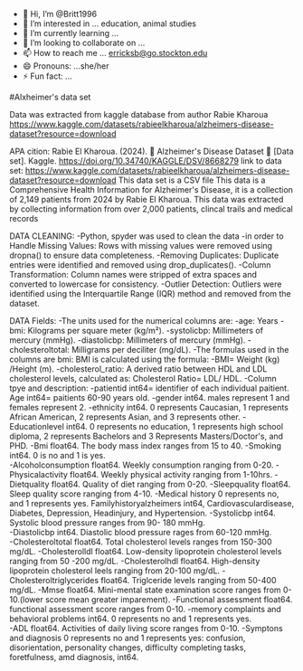 - 👋 Hi, I’m @Britt1996
- 👀 I’m interested in ... education, animal studies 
- 🌱 I’m currently learning ...
- 💞️ I’m looking to collaborate on ...
- 📫 How to reach me ... erricksb@go.stockton.edu
- 😄 Pronouns: ...she/her
- ⚡ Fun fact: ...

<!---
Britt1996/Britt1996 is a ✨ special ✨ repository because its `README.md` (this file) appears on your GitHub profile.
You can click the Preview link to take a look at your changes.
--->
#Alxheimer's data set

Data was extracted from kaggle database from author Rabie Kharoua https://www.kaggle.com/datasets/rabieelkharoua/alzheimers-disease-dataset?resource=download


APA cition: Rabie El Kharoua. (2024). 🧠 Alzheimer's Disease Dataset 🧠 [Data set]. Kaggle. https://doi.org/10.34740/KAGGLE/DSV/8668279
link to data set: https://www.kaggle.com/datasets/rabieelkharoua/alzheimers-disease-dataset?resource=download
This data set is a CSV file
This data is a Comprehensive Health Information for Alzheimer's Disease, it is a collection of 2,149 patients from 2024 by Rabie El Kharoua.
This data was extracted by collecting information from over 2,000 patients, clincal trails and medical records 

DATA CLEANING:
-Python, spyder was used to clean the data 
-in order to Handle Missing Values: Rows with missing values were removed using dropna() to ensure data completeness.
-Removing Duplicates: Duplicate entries were identified and removed using drop_duplicates().
-Column Transformation: Column names were stripped of extra spaces and converted to lowercase for consistency.
-Outlier Detection: Outliers were identified using the Interquartile Range (IQR) method and removed from the dataset.

DATA Fields:
-The units used for the numerical columns are:
-age: Years
-bmi: Kilograms per square meter (kg/m²).
-systolicbp: Millimeters of mercury (mmHg).
-diastolicbp: Millimeters of mercury (mmHg).
-cholesteroltotal: Milligrams per deciliter (mg/dL).
-The formulas used in the columns are bmi: BMI is calculated using the formula:
-BMI= Weight (kg) /Height (m).
-cholesterol_ratio: A derived ratio between HDL and LDL cholesterol levels, calculated as: Cholesterol Ratio= LDL/ HDL.
 -Column tpye and description:
 -patientid int64= identifier of each individual paitient. Age int64= paitients 60-90 years old.
 -gender int64. males represent 1 and females represent 2.
 -ethnicity  int64.  0 represents Caucasian, 1 represents African American, 2 represents Asian, and 3 represents other. 
 -Educationlevel  int64.  0 represents no education, 1 represents high school diploma, 2 represents Bachelors and 3 Represents Masters/Doctor's, and PHD.
 -Bmi   float64. The body mass index ranges from 15 to 40.
 -Smoking  int64. 0 is no and 1 is yes.  
 -Alcoholconsumption  float64. Weekly consumption ranging from 0-20.
 -Physicalactivity float64.  Weekly physical activity ranging from 1-10hrs.
 -Dietquality float64. Quality of diet ranging from 0-20.
 -Sleepquality float64. Sleep quality score ranging from 4-10.
-Medical history 0 represents no, and 1 represents yes. Familyhistoryalzheimers  int64, Cardiovasculardisease, Diabetes, Depression, Headinjury, and Hypertension.
 -Systolicbp  int64. Systolic blood pressure ranges from 90- 180 mmHg.  
 -Diastolicbp int64.  Diastolic blood pressure rages from 60-120 mmHg.  
 -Cholesteroltotal  float64.  Total cholesterol levels ranges from 150-300 mg/dL.
 -Cholesterolldl float64. Low-density lipoprotein cholesterol levels ranging from 50 -200 mg/dL. 
 -Cholesterolhdl  float64. High-density lipoprotein cholesterol leels ranging from 20-100 mg/dL.
 -Cholesteroltriglycerides    float64.  Triglceride levels ranging from 50-400 mg/dL.
 -Mmse  float64.  Mini-mental state examination score ranges from 0-10.(lower score mean greater imparement).
 -Functional assessment float64.  functional assessment score ranges from 0-10.
 -memory  complaints  and behavioral problems  int64.  0 represents no and 1 represents yes.  
 -ADL float64. Activities of daily living score ranges from 0-10.
 -Symptons and diagnosis 0 represents no and 1 represents yes: confusion, disorientation, personality changes, difficulty completing tasks, foretfulness, amd diagnosis, int64.

